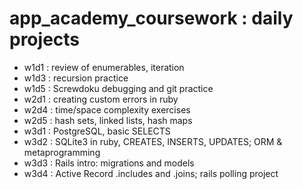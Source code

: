 # app_academy_coursework : daily projects

* w1d1 : review of enumerables, iteration
* w1d3 : recursion practice
* w1d5 : Screwdoku debugging and git practice
* w2d1 : creating custom errors in ruby
* w2d4 : time/space complexity exercises
* w2d5 : hash sets, linked lists, hash maps
* w3d1 : PostgreSQL, basic SELECTS
* w3d2 : SQLite3 in ruby, CREATES, INSERTS, UPDATES; ORM & metaprogramming
* w3d3 : Rails intro: migrations and models
* w3d4 : Active Record .includes and .joins; rails polling project